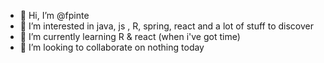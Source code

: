 - 👋 Hi, I’m @fpinte
- 👀 I’m interested in java, js , R, spring, react and a lot of stuff to discover
- 🌱 I’m currently learning R & react (when i've got time)
- 💞️ I’m looking to collaborate on nothing today


<!---
fpinte/fpinte is a ✨ special ✨ repository because its `README.md` (this file) appears on your GitHub profile.
You can click the Preview link to take a look at your changes.
--->
